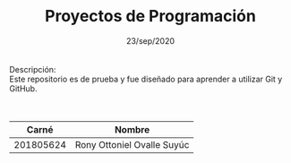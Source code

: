 <br>
<h1 align="center"><strong>Proyectos de Programación</strong></h1>
<div align="center">23/sep/2020</div>
<br>
<br>

<div>Descripción:</div>
<div>Este repositorio es de prueba y fue diseñado para aprender a utilizar Git y GitHub.</div>

<br>
<br>

|     Carné      |     Nombre     |
| :------------: | :------------: |
|    201805624   | Rony Ottoniel Ovalle Suyúc |




